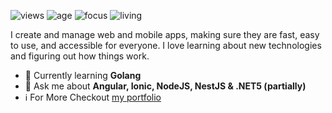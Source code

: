  
![views](https://komarev.com/ghpvc/?username=sefatanam&label=Profile%20views&color=0e75b6&style=flat)
![age](https://img.shields.io/badge/age-23-blueviolet)
![focus](https://img.shields.io/badge/focus-FullStack-critical)
![living](https://img.shields.io/badge/living-Dhaka-3c9)

I create and manage web and mobile apps, making sure they are fast, easy to use, and accessible for everyone. I love learning about new technologies and figuring out how things work.

- 🌱 Currently learning __Golang__
- 💬 Ask me about __Angular, Ionic, NodeJS, NestJS & .NET5 (partially)__
- ℹ️ For More Checkout [my portfolio](https://sefatanam.vercel.app/home)
